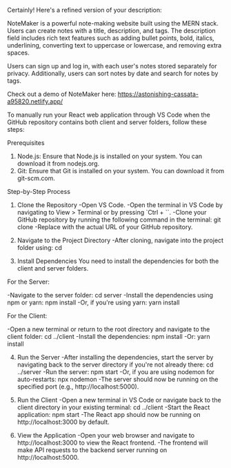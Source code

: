 Certainly! Here's a refined version of your description:

NoteMaker is a powerful note-making website built using the MERN stack. Users can create notes with a title, description, and tags. The description field includes rich text features such as adding bullet points, bold, italics, underlining, converting text to uppercase or lowercase, and removing extra spaces.

Users can sign up and log in, with each user's notes stored separately for privacy. Additionally, users can sort notes by date and search for notes by tags.

Check out a demo of NoteMaker here: https://astonishing-cassata-a95820.netlify.app/

To manually run your React web application through VS Code when the GitHub repository contains both client and server folders, follow these steps:

Prerequisites
1. Node.js: Ensure that Node.js is installed on your system. You can download it from nodejs.org.
2. Git: Ensure that Git is installed on your system. You can download it from git-scm.com.

Step-by-Step Process

1. Clone the Repository
-Open VS Code.
-Open the terminal in VS Code by navigating to View > Terminal or by pressing `Ctrl + ``.
-Clone your GitHub repository by running the following command in the terminal: git clone <your-repo-url>
-Replace <your-repo-url> with the actual URL of your GitHub repository.

2. Navigate to the Project Directory
-After cloning, navigate into the project folder using: cd <your-project-folder-name>

3. Install Dependencies
You need to install the dependencies for both the client and server folders.

For the Server:

-Navigate to the server folder: cd server
-Install the dependencies using npm or yarn: npm install
-Or, if you're using yarn: yarn install

For the Client:

-Open a new terminal or return to the root directory and navigate to the client folder: cd ../client
-Install the dependencies: npm install
-Or: yarn install

4. Run the Server
-After installing the dependencies, start the server by navigating back to the server directory if you're not already there: cd ../server
-Run the server: npm start
-Or, if you are using nodemon for auto-restarts: npx nodemon
-The server should now be running on the specified port (e.g., http://localhost:5000).

5. Run the Client
-Open a new terminal in VS Code or navigate back to the client directory in your existing terminal: cd ../client
-Start the React application: npm start
-The React app should now be running on http://localhost:3000 by default.

6. View the Application
-Open your web browser and navigate to http://localhost:3000 to view the React frontend.
-The frontend will make API requests to the backend server running on http://localhost:5000.
